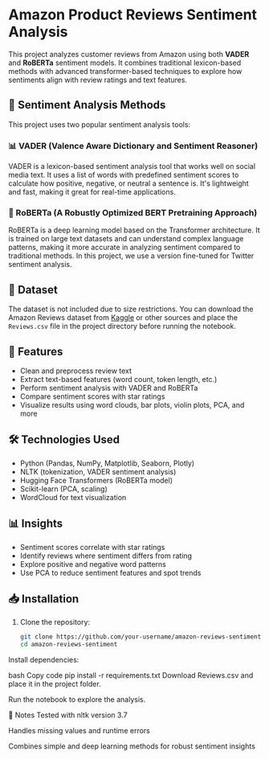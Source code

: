 # Amazon Product Reviews Sentiment Analysis

This project analyzes customer reviews from Amazon using both **VADER** and **RoBERTa** sentiment models. It combines traditional lexicon-based methods with advanced transformer-based techniques to explore how sentiments align with review ratings and text features.

## 🧠 Sentiment Analysis Methods

This project uses two popular sentiment analysis tools:

### 📊 VADER (Valence Aware Dictionary and Sentiment Reasoner)
VADER is a lexicon-based sentiment analysis tool that works well on social media text. It uses a list of words with predefined sentiment scores to calculate how positive, negative, or neutral a sentence is. It's lightweight and fast, making it great for real-time applications.

### 🤖 RoBERTa (A Robustly Optimized BERT Pretraining Approach)
RoBERTa is a deep learning model based on the Transformer architecture. It is trained on large text datasets and can understand complex language patterns, making it more accurate in analyzing sentiment compared to traditional methods. In this project, we use a version fine-tuned for Twitter sentiment analysis.

## 📂 Dataset

The dataset is not included due to size restrictions. You can download the Amazon Reviews dataset from [Kaggle](https://www.kaggle.com/bittlingmayer/amazonreviews) or other sources and place the `Reviews.csv` file in the project directory before running the notebook.

## 🚀 Features
- Clean and preprocess review text
- Extract text-based features (word count, token length, etc.)
- Perform sentiment analysis with VADER and RoBERTa
- Compare sentiment scores with star ratings
- Visualize results using word clouds, bar plots, violin plots, PCA, and more

## 🛠 Technologies Used
- Python (Pandas, NumPy, Matplotlib, Seaborn, Plotly)
- NLTK (tokenization, VADER sentiment analysis)
- Hugging Face Transformers (RoBERTa model)
- Scikit-learn (PCA, scaling)
- WordCloud for text visualization

## 📊 Insights
- Sentiment scores correlate with star ratings
- Identify reviews where sentiment differs from rating
- Explore positive and negative word patterns
- Use PCA to reduce sentiment features and spot trends

## 📥 Installation
1. Clone the repository:
   ```bash
   git clone https://github.com/your-username/amazon-reviews-sentiment.git
   cd amazon-reviews-sentiment
Install dependencies:

bash
Copy code
pip install -r requirements.txt
Download Reviews.csv and place it in the project folder.

Run the notebook to explore the analysis.

📌 Notes
Tested with nltk version 3.7

Handles missing values and runtime errors

Combines simple and deep learning methods for robust sentiment insights
